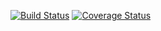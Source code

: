 [![Build Status](https://travis-ci.org/wykurz/profiler.svg?branch=master)](https://travis-ci.org/wykurz/profiler)
[![Coverage Status](https://coveralls.io/repos/github/wykurz/profiler/badge.svg?branch=master)](https://coveralls.io/github/wykurz/profiler?branch=master)
